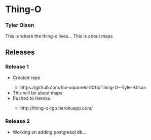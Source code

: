 <h1>Thing-O</h1>
<h3>Tyler Olson</h3>

<p>This is where the thing-o lives... This is about maps</p>


<h2>Releases</h2>

<h3>Release 1</h3>

<ul>
  <li>Created repo</li>
  <ul><li>https://github.com/fox-squirrels-2013/Thing-O--Tyler-Olson</li></ul>
  <li>This will be about maps</li>
  <li>Pushed to Heroku</li>
  <ul><li>http://thing-o-tgo.herokuapp.com/</li></ul>  
</ul>


<h3>Release 2</h3>

<ul>
	<li>Working on adding postgresql db...</li>
</ul>